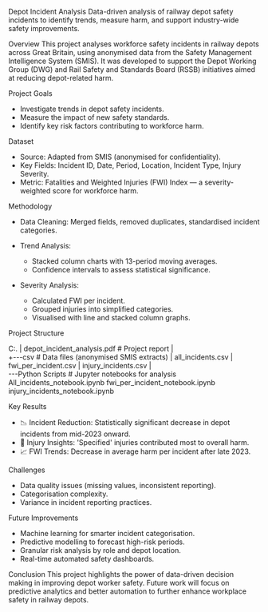 Depot Incident Analysis
Data-driven analysis of railway depot safety incidents to identify trends, measure harm, and support industry-wide safety improvements.

Overview
This project analyses workforce safety incidents in railway depots across Great Britain, using anonymised data from the Safety Management Intelligence System (SMIS). It was developed to support the Depot Working Group (DWG) and Rail Safety and Standards Board (RSSB) initiatives aimed at reducing depot-related harm.

Project Goals
 - Investigate trends in depot safety incidents.
 - Measure the impact of new safety standards.
 - Identify key risk factors contributing to workforce harm.

Dataset
  - Source: Adapted from SMIS (anonymised for confidentiality).
  - Key Fields: Incident ID, Date, Period, Location, Incident Type, Injury Severity.
  - Metric: Fatalities and Weighted Injuries (FWI) Index — a severity-weighted score for workforce harm.

Methodology
  - Data Cleaning: Merged fields, removed duplicates, standardised incident categories.
  - Trend Analysis:
    - Stacked column charts with 13-period moving averages.
    - Confidence intervals to assess statistical significance.

  - Severity Analysis:
    - Calculated FWI per incident.
    - Grouped injuries into simplified categories.
    - Visualised with line and stacked column graphs.

Project Structure

C:.
|   depot_incident_analysis.pdf    # Project report
|   
+---csv                            # Data files (anonymised SMIS extracts)
|       all_incidents.csv
|       fwi_per_incident.csv
|       injury_incidents.csv
|       
\---Python Scripts                 # Jupyter notebooks for analysis
        All_incidents_notebook.ipynb
        fwi_per_incident_notebook.ipynb
        injury_incidents_notebook.ipynb

Key Results
  - 📉 Incident Reduction: Statistically significant decrease in depot incidents from mid-2023 onward.
  - 🔵 Injury Insights: 'Specified' injuries contributed most to overall harm.
  - 📈 FWI Trends: Decrease in average harm per incident after late 2023.

Challenges
  - Data quality issues (missing values, inconsistent reporting).
  - Categorisation complexity.
  - Variance in incident reporting practices.

Future Improvements
  - Machine learning for smarter incident categorisation.
  - Predictive modelling to forecast high-risk periods.
  - Granular risk analysis by role and depot location.
  - Real-time automated safety dashboards.

Conclusion
This project highlights the power of data-driven decision making in improving depot worker safety. Future work will focus  on predictive analytics and better automation to further enhance workplace safety in railway depots.

















